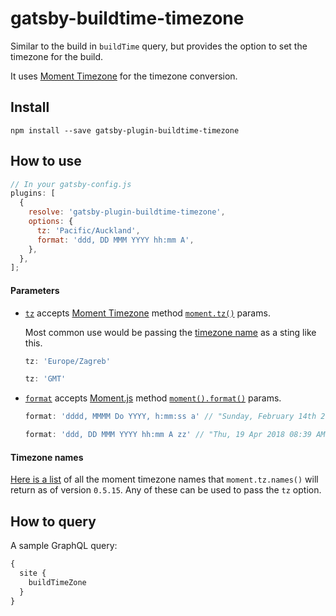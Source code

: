 # gatsby-buildtime-timezone

Similar to the build in `buildTime` query, but provides the option to set the timezone for the build.

It uses [Moment Timezone](https://momentjs.com/timezone/) for the timezone conversion.

## Install

`npm install --save gatsby-plugin-buildtime-timezone`

## How to use

```javascript
// In your gatsby-config.js
plugins: [
  {
    resolve: 'gatsby-plugin-buildtime-timezone',
    options: {
      tz: 'Pacific/Auckland',
      format: 'ddd, DD MMM YYYY hh:mm A',
    },
  },
];
```

#### Parameters

* [`tz`](https://momentjs.com/timezone/docs/#/using-timezones/parsing-in-zone/) accepts [Moment Timezone](https://momentjs.com/timezone/) method [`moment.tz()`](https://momentjs.com/timezone/docs/#/using-timezones/parsing-in-zone/) params.

  Most common use would be passing the [timezone name](/timezone-names.json) as a sting like this.

  ```js
  tz: 'Europe/Zagreb'
  ```

  ```js
  tz: 'GMT'
  ```

* [`format`](https://momentjs.com/docs/#/displaying/format/) accepts [Moment.js](https://momentjs.com/) method [`moment().format()`](https://momentjs.com/docs/#/displaying/format/) params.

  ```js
  format: 'dddd, MMMM Do YYYY, h:mm:ss a' // "Sunday, February 14th 2010, 3:25:50 pm"
  ```

  ```js
  format: 'ddd, DD MMM YYYY hh:mm A zz' // "Thu, 19 Apr 2018 08:39 AM Thu, 19 Apr 2018 08:39 AM NZ"
  ```

#### Timezone names

[Here is a list](/timezone-names.json) of all the moment timezone names that `moment.tz.names()` will return as of version `0.5.15`. Any of these can be used to pass the `tz` option.

## How to query

A sample GraphQL query:

```graphql
{
  site {
    buildTimeZone
  }
}
```
